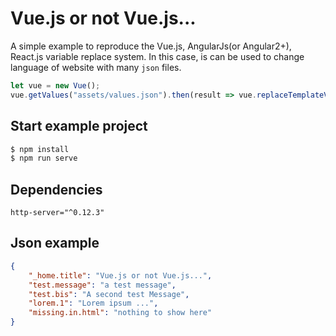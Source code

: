 # Vue.js or not Vue.js...

A simple example to reproduce the Vue.js, AngularJs(or Angular2+), React.js variable replace system. In this case, is can be used to change language of website with many `json` files.

```js
let vue = new Vue();
vue.getValues("assets/values.json").then(result => vue.replaceTemplateValue(result));
```

## Start example project

```bash
$ npm install
$ npm run serve
```

## Dependencies

```properties
http-server="^0.12.3"
```

## Json example

```json
{
    "_home.title": "Vue.js or not Vue.js...",
    "test.message": "a test message",
    "test.bis": "A second test Message",
    "lorem.1": "Lorem ipsum ...",
    "missing.in.html": "nothing to show here"
}
```